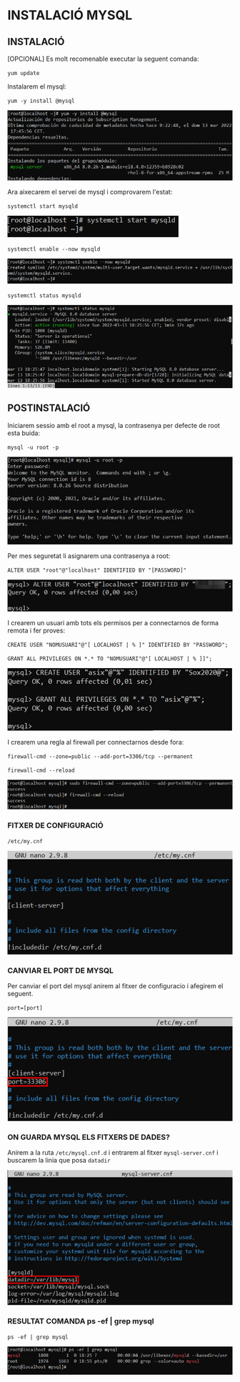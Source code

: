 # INSTALACIÓ MYSQL

## INSTALACIÓ

[OPCIONAL] Es molt recomenable executar la seguent comanda:

`yum update`

Instalarem el mysql:

`yum -y install @mysql`

![ScreenShot](imgs/instalacio1.png)

Ara aixecarem el servei de mysql i comprovarem l'estat:

`systemctl start mysqld`

![ScreenShot](imgs/startMysql.png)

`systemctl enable --now mysqld`

![ScreenShot](imgs/enableMysql.png)

`systemctl status mysqld`

![ScreenShot](imgs/statusMysql.png)

## POSTINSTALACIÓ

Iniciarem sessio amb el root a mysql, la contrasenya per defecte de root esta buida:

`mysql -u root -p`

![ScreenShot](imgs/iniciar_sesio_mysql.png)

Per mes seguretat li asignarem una contrasenya a root:

`ALTER USER "root"@"localhost" IDENTIFIED BY "[PASSWORD]"`

![ScreenShot](imgs/cambiar_contra_root.png)

I crearem un usuari amb tots els permisos per a connectarnos de forma remota i fer proves:

`CREATE USER "NOMUSUARI"@"[ LOCALHOST | % ]" IDENTIFIED BY "PASSWORD";`

`GRANT ALL PRIVILEGES ON *.* TO "NOMUSUARI"@"[ LOCALHOST | % ]]";`

![ScreenShot](imgs/crear_asix.png)

I crearem una regla al firewall per connectarnos desde fora:

`firewall-cmd --zone=public --add-port=3306/tcp --permanent`

`firewall-cmd --reload`

![ScreenShot](imgs/regla_firewall.png)

### FITXER DE CONFIGURACIÓ

`/etc/my.cnf`

![ScreenShot](imgs/fitxer_config.png)

### CANVIAR EL PORT DE MYSQL

Per canviar el port del mysql anirem al fitxer de configuracio i afegirem el seguent.

`port=[port]`

![ScreenShot](imgs/canvi_port.png)

### ON GUARDA MYSQL ELS FITXERS DE DADES?

Anirem a la ruta `/etc/mysql.cnf.d` i entrarem al fitxer `mysql-server.cnf` i buscarem la linia que posa `datadir`

![ScreenShot](imgs/datadir.png)

### RESULTAT COMANDA ps -ef | grep mysql

`ps -ef | grep mysql`

![ScreenShot](imgs/comanda_pregunta.png)
